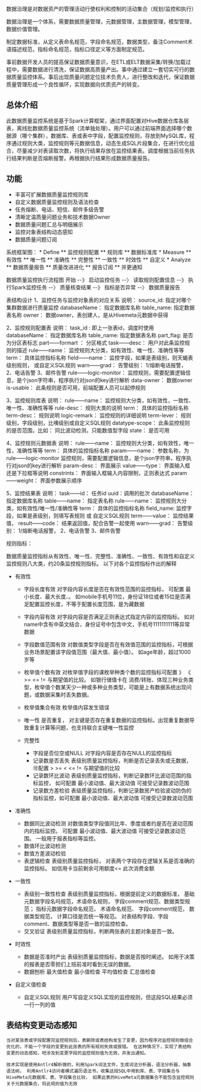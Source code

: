 数据治理是对数据资产的管理活动行使权利和控制的活动集合（规划/监控和执行）

数据治理是一个体系，需要数据质量管理，元数据管理，主数据管理，模型管理，数据价值管理。


制定数据标准，从定义表命名规范，字段命名规范，数据类型，备注Comment术语描述规范，指标命名规范，指标口径定义等方面制定规范。

事前数据开发人员的提高保证数据质量意识，在ETL或ELT数据采集/转换/加载过程中，需要数据进行清洗，保证数据高质量产出。事中通过建立一套切实可行的数据质量监控体系。事后出现质量问题定位技术负责人，进行整改和迭代，保证数据质量管理形成一个良性循环，实现数据向优质资产的转变。


## 总体介绍

此数据质量监控系统是基于Spark计算框架，通过界面配置对Hive数据仓库各层表，离线批数据质量监控系统（流单独处理）。用户可以通过前端界面选择哪个数据源（哪个集群），数据库、表或表中字段，配置监控规则，存放到MySQL库，程序通过规则大类，监控规则等元数据信息，动态生成SQL片段集合，在进行优化组合，尽量减少对表读取次数，将执行结果存放在监控结果表。调度根据当前任务执行结果判断是否熔断报警。再根据执行结果形成数据质量报告。


## 功能
* 丰富可扩展数据质量监控规则库
* 自定义数据质量监控规则及语法检查
* 任务熔断、电话、短信、邮件多级告警
* 清晰定温质量问题业务和技术数据Owner
* 数据质量问题汇总与明细展示
* 监控对象表结构动态感知
* 数据质量问题订阅

系统框架图：
	* Define
		** 监控规则配置
		** 规则库
		** 数据标准库
	* Measure
		** 有效性
		** 唯一性
		** 准确性
		** 完整性
		** 一致性 
		** 时效性
		** 自定义
	* Analyze
		** 数据质量报告
		** 质量改进进化
		** 报告订阅
		** 并更通知

数据质量监控执行流程图
开始 --》 启动监控任务 --〉 读取规则配置信息 --》 执行Spark监控任务 --〉 质量核查结果 --》 指标是否异常 --〉 数据质量报告

表结构设计
1、监控任务与监控对象表的对应关系
说明：
source_id: 指定对哪个集群数据进行质量监控
databaseName： 指定数据库名称
table_name: 指定数据表名称
owner： 数据owner，表创建人，是从Hivemeta元数据中获得

2、监控规则配置表
说明：
task_id : 即上一张表id，调度时使用
databaseName： 指定数据库名称
table_name: 指定数据表名称
part_flag: 是否为分区表标志
part——formart ： 分区格式
task——desc： 用户对此条监控规则的描述
rule——name： 监控规则大分类，如有效性、唯一性、准确性等等
term： 具体监控指标名称
field——name： 监控字段，如果是表级别，则天蝎表级别规则， 或自定义SQL规则
warn——grad： 告警级别： 1/熔断电话报警， 2、电话告警 3、邮件告警
rule——logic-monitor： 监控规则，需要配置逻辑信息，是个json字符串，程序执行对json的key进行解析
data-owner： 数据owner
is-usable： 此条规则是否可用，前端配置人员可以起停规则

3、监控规则库表
说明：
rule——name： 监控规则大分类，如有效性，一致性、唯一性、准确性等等
rule-desc： 规则大类的说明
term： 具体的监控指标名称
term-desc： 规则说明
logic-remark： 监控规则的详细说明
term-lever： 规则级别，字段级别，比噢级别或自定义SQL规则
datatype-scope： 此条监控规则的是否范围，比如： 同比波动检测，只能数值型字段
state： 是否可用

4、监控规则元数据表
说明：
rule——name： 监控规则大分类，如有效性，唯一性，准确性等等
term： 具体的监控指标名称
param——name： 参数名称，为rule——logic-monitor 监控规则，需要配置逻辑信息，是个json字符串，程序执行对json的key进行解析
param-desc： 界面展示
value——type： 界面输入框还是下拉框等说明
constrints： 界面输入框输入内容限制，正则表达式
param——weight： 界面参数展示顺序

5、监控结果表
说明：
task——id： 任务id
uuid：调用的批次
databaseName： 指定数据库名称
table——name： 指定表名称
rule——name： 监控规则大分类，如有效性/唯一性/准确性等
term： 具体的监控指标名称
field_name: 监控字段，如果是表级别，则填写表规则 或 自定义SQL规则
term——value： 监控结果值， result——code： 结果返回值，配合告警一起使用
warn——grad： 告警级别： 1/熔断电话报警， 2、电话告警 3、邮件告警






规则指标：

数据质量监控指标从有效性、唯一性、完整性、准确性、一致性、有效性和自定义监控规则八大类，约20条监控规则指标。 以下对各个监控指标作出的解释

* 有效性
  * 字段长度有效
  对字段内容长度是否在有效性范围的监控指标， 可配置 最小长度、最大长度、。 如mobile手机号11位，身份证18位或者15位是否满足配置监控长度，不等于配置长度范围，是为藏数据

  * 字段内容有效
  对字段内容是否满足正则表达式指定内容的监控指标。 如对name中含有中英文结合，身份证号中包含中文，手机号1111111111等异常数据

  * 字段数值范围有效
  对数值类型字段是否在有效值范围的监控指标，可根据业务场景配置该字段值范围（最大值、最小值）。 如age年龄，超过1000岁等

  * 枚举值个数有效
  对枚举值字段的课枚举种类个数的监控指标可配置 》 《  >= <= != 与期望值的比较。 如银行储值卡在 消费/转账、体现三种业务类型，枚举值个数某天少一种或多种业务类型，可能是上有数据系统出现问题，或数据采集时丢失数据。


  * 枚举值集合有效
  枚举值内容发生错误

  * 唯一性
  是否重复， 对主键是否存在重复数据的监控指标。出现重复数据导致重复计算等问题，也支持联合主键唯一性监控

  * 完整性
     * 字段是否位空或NULL
       对字段内容是否存在NULL的监控指标
     * 记录数是否丢失
       表级别质量监控指标，判断是否记录丢失或无数据， 🉑️配置 > >= < <= != 与期望值的比较
     * 记录数环比波动
       表级别质量监控指标，判断记录数环比波动范围的指标监控， 如可配置 最小波动值、最大波动值 可接受记录数波动范围
     * 记录数方差检验
       表级质量监控指标，判断记录数房产检验波动防伪的指标监控，如可配置 最小波动值、最大波动值 可接受记录数波动范围
 * 准确性
     * 数据同比波动检测
       对数值类型字段值同比年、季度或者约是否在波动范围内的指标监控。 可配置 最小波动值、最大波动值 可接受记录数波动范围。 一般用于报表指标等监控。
     * 数值环比波动检测
     * 数值方差波动检验
     * 表逻辑检查
       表级别质量监控指标， 对表两个字段存在逻辑关系是否准确的监控指标。 如信用卡当前剩余可用额度<= 此次消费金额
 * 一致性
     * 表级别一致性检查
       表级别质量监控指标，根据提前定义的数据标准， 基础元数据字段名吗规范，术语命名规则， 字段comment规范、数据类型规范； 指标元数据字段命名规范， 术语命名规范、 字段comment规范， 数据类型规范， 计算口径是否统一等规范。 对表结构字段、字段comment、数据类型等是否一致的监控检查。
     * 交叉验证
       表级别质量监控指标，判断两张表的主题对象是否一致。
 * 时效性
     * 数据是否准时产出
       表级别质量监控指标，数据是否按时阐述。 如用于决策的报表是否零担们上班前准时看到无误的数据。
     * 数据刨析
       最大值检查
       最小值检查
       平均值检查
       汇总值检查

 * 自定义值检查
     * 自定义SQL规则
       用户写自定义SQL实现的监控规则，但这段SQL结果必须一行一列的值


## 表结构变更动态感知
    当对某张表或字段配置完监控规则后，表删除或表结构发生了变更，因为程序对监控规则做组合优化的，不能一个字段的变更到此张表的所有规则失效或报错。 在这种情况下，实现了表结构变更的动态感知，吧涉及到变更字段的监控规则值为无效，并发出通知。

    技术实现是使用Antlr4解析做的，利用Spark词法文件，生成词法分析器，语法分析器，抽象语法树。 利用Antlr4访问者模式遍历语法书，收集这段SQL中用到库、表、字段集合与HiveMeta元数据库、表、字段集合比较， 如果此表的HiveMeta元数据集合不能包含监控规则关于元数据集合，将此规则值为无效 

